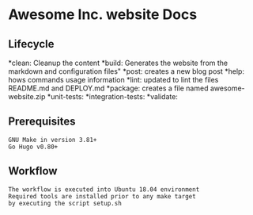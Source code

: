 # Awesome Inc. website Docs

## Lifecycle
*clean: Cleanup the content
*build: Generates the website from the markdown and configuration files"
*post: creates a new blog post
*help: hows commands usage information
*lint: updated to lint the files README.md and DEPLOY.md
*package: creates a file named awesome-website.zip
*unit-tests:
*integration-tests:
*validate:

## Prerequisites
    GNU Make in version 3.81+
    Go Hugo v0.80+

## Workflow
    The workflow is executed into Ubuntu 18.04 environment
    Required tools are installed prior to any make target
    by executing the script setup.sh
